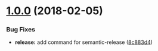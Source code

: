 <a name="1.0.0"></a>
# [1.0.0](https://github.com/brettstack/recrud/compare/v1.0.0-alpha.1...v1.0.0) (2018-02-05)


### Bug Fixes

* **release:** add command for semantic-release ([8c883d4](https://github.com/brettstack/recrud/commit/8c883d4))